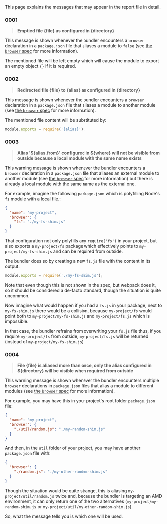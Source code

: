 This page explains the messages that may appear in the report file in detail.

### 0001
> **Emptied file {file} as configured in {directory}**

This message is shown whenever the bundler encounters a `browser` declaration in a `package.json` file that aliases a module to `false` (see [the `browser` spec](https://github.com/defunctzombie/package-browser-field-spec/blob/master/README.md) for more information).

The mentioned file will be left empty which will cause the module to export an empty object `{}` if it is required.

### 0002
> **Redirected file {file} to {alias} as configured in {directory}**

This message is shown whenever the bundler encounters a `browser` declaration in a `package.json` file that aliases a module to another module (see [the `browser` spec](https://github.com/defunctzombie/package-browser-field-spec/blob/master/README.md) for more information).

The mentioned file content will be substituted by:

```javascript
module.exports = require('{alias}');
```

### 0003
> **Alias '${alias.from}' configured in ${where} will not be visible from outside because a local module with the same name exists**

This warning message is shown whenever the bundler encounters a `browser` declaration in a `package.json` file that aliases an external module to another module (see [the `browser` spec](https://github.com/defunctzombie/package-browser-field-spec/blob/master/README.md) for more information) but there is already a local module with the same name as the external one.

For example, imagine the following `package.json` which is polyfilling Node's `fs` module with a local file.:

```json
{
  "name": "my-project",
  "browser": {
    "fs": "./my-fs-shim.js"
  }
}
```

That configuration not only polyfills any `require('fs')` in your project, but also exports a `my-project/fs` package which effectively points to `my-project/my-fs-shim.js` and can be required from outside.

The bundler does so by creating a new `fs.js` file with the content in its output:

```javascript
module.exports = require('./my-fs-shim.js');
```

Note that even though this is not shown in the spec, but webpack does it, so it should be considered a de-facto standard, though the situation is quite uncommon.

Now imagine what would happen if you had a `fs.js` in your package, next to `my-fs-shim.js` there would be a collision, because `my-project/fs` would point both to `my-project/my-fs-shim.js` and `my-project/fs.js` which is impossible. 

In that case, the bundler refrains from overwriting your `fs.js` file thus, if you require `my-project/fs` from outside, `my-project/fs.js` will be returned (instead of `my-project/my-fs-shim.js`).

### 0004
> **File {file} is aliased more than once, only the alias configured in ${directory} will be visible when required from outside**

This warning message is shown whenever the bundler encounters multiple `browser` declarations in `package.json` files that alias a module to different modules (see [the `browser` spec](https://github.com/defunctzombie/package-browser-field-spec/blob/master/README.md) for more information).

For example, you may have this in your project's root folder `package.json` file:

```json
{
  "name": "my-project",
  "browser": {
    "./util/random.js": "./my-random-shim.js"
  }
}
```

And then, in the `util` folder of your project, you may have another `package.json` file with:

```json
{
  "browser": {
    "./random.js": "./my-other-random-shim.js"
  }
}
```

Though the situation would be quite strange, this is aliasing `my-project/util/random.js` twice and, because the bundler is targeting an AMD environment, it can only return one of the two alternatives (`my-project/my-random-shim.js` or `my-project/util/my-other-random-shim.js`).

So, what the message tells you is which one will be used.
